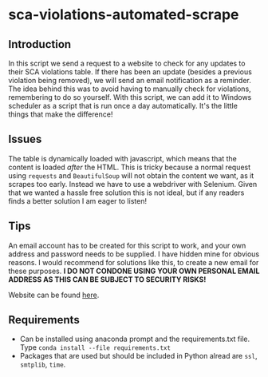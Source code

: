 # sca-violations-automated-scrape

## Introduction
In this script we send a request to a website to check for any updates to their SCA violations table. If there has been an update (besides a previous violation being removed), we will send an email notification as a reminder.
The idea behind this was to avoid having to manually check for violations, remembering to do so yourself. With this script, we can add it to Windows scheduler as a script that is run once a day automatically. It's the little things that make the difference!

## Issues
The table is dynamically loaded with javascript, which means that the content is loaded *after* the HTML. This is tricky because a normal request using `requests` and `BeautifulSoup` will not obtain the content we want, as it scrapes too early.
Instead we have to use a webdriver with Selenium. Given that we wanted a hassle free solution this is not ideal, but if any readers finds a better solution I am eager to listen!

## Tips
An email account has to be created for this script to work, and your own address and password needs to be supplied. I have hidden mine for obvious reasons.
I would recommend for solutions like this, to create a new email for these purposes. **I DO NOT CONDONE USING YOUR OWN PERSONAL EMAIL ADDRESS AS THIS CAN BE SUBJECT TO SECURITY RISKS!**


Website can be found [here](https://www.sca.gov.ae/en/open-data/publishing-names-of-violators/violations-committed-by-investors.aspx?page=1#page=1).

## Requirements
 - Can be installed using anaconda prompt and the requirements.txt file. Type `conda install --file requirements.txt`
 - Packages that are used but should be included in Python alread are `ssl`, `smtplib`, `time`.
